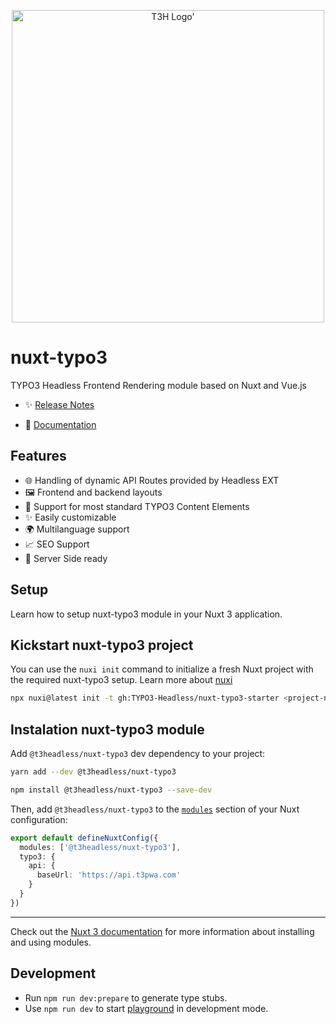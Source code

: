 <p align="center">
  <picture>
    <source media="(prefers-color-scheme: dark)" srcset="https://t3headless.macopedia.io/nuxt-typo3/logo-dark.svg">
    <img alt="T3H Logo'" src="https://t3headless.macopedia.io/nuxt-typo3/logo-light.svg" width="500">
  </picture>
</p>

# nuxt-typo3

TYPO3 Headless Frontend Rendering module based on Nuxt and Vue.js

- ✨ [Release Notes](https://github.com/TYPO3-Headless/nuxt-typo3/releases)

- 📖 [Documentation](https://t3headless.macopedia.io/nuxt-typo3)

## Features
+ 🌐 Handling of dynamic API Routes provided by Headless EXT
+ 🖼️ Frontend and backend layouts
+ 🧩 Support for most standard TYPO3 Content Elements
+ ✨ Easily customizable
+ 🌍 Multilanguage support
+ 📈 SEO Support
+ 🚀 Server Side ready

## Setup
Learn how to setup nuxt-typo3 module in your Nuxt 3 application.


## Kickstart nuxt-typo3 project
You can use the `nuxi init` command to initialize a fresh Nuxt project with the required nuxt-typo3 setup. Learn more about [nuxi](https://nuxt.com/docs/api/commands/init)


```bash [npx]
npx nuxi@latest init -t gh:TYPO3-Headless/nuxt-typo3-starter <project-name>
```



## Instalation nuxt-typo3 module

Add `@t3headless/nuxt-typo3` dev dependency to your project:


```bash [yarn]
yarn add --dev @t3headless/nuxt-typo3
```
```bash [npm]
npm install @t3headless/nuxt-typo3 --save-dev
```

Then, add `@t3headless/nuxt-typo3` to the [`modules`](https://nuxt.com/docs/guide/concepts/modules) section of your Nuxt configuration:

```ts [nuxt.config.ts]
export default defineNuxtConfig({
  modules: ['@t3headless/nuxt-typo3'],
  typo3: {
    api: {
      baseUrl: 'https://api.t3pwa.com'
    }
  }
})
```

---
Check out the [Nuxt 3 documentation](https://nuxt.com/docs/guide/concepts/modules)  for more information about installing and using modules.


## Development

- Run `npm run dev:prepare` to generate type stubs.
- Use `npm run dev` to start [playground](./playground) in development mode.
